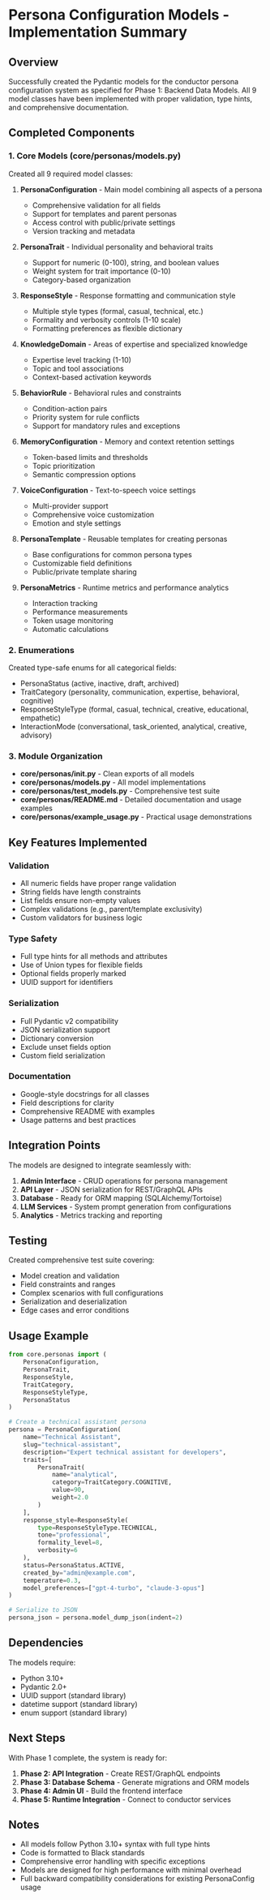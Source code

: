 # Persona Configuration Models - Implementation Summary

## Overview

Successfully created the Pydantic models for the conductor persona configuration system as specified for Phase 1: Backend Data Models. All 9 model classes have been implemented with proper validation, type hints, and comprehensive documentation.

## Completed Components

### 1. Core Models (core/personas/models.py)

Created all 9 required model classes:

1. **PersonaConfiguration** - Main model combining all aspects of a persona
   - Comprehensive validation for all fields
   - Support for templates and parent personas
   - Access control with public/private settings
   - Version tracking and metadata

2. **PersonaTrait** - Individual personality and behavioral traits
   - Support for numeric (0-100), string, and boolean values
   - Weight system for trait importance (0-10)
   - Category-based organization

3. **ResponseStyle** - Response formatting and communication style
   - Multiple style types (formal, casual, technical, etc.)
   - Formality and verbosity controls (1-10 scale)
   - Formatting preferences as flexible dictionary

4. **KnowledgeDomain** - Areas of expertise and specialized knowledge
   - Expertise level tracking (1-10)
   - Topic and tool associations
   - Context-based activation keywords

5. **BehaviorRule** - Behavioral rules and constraints
   - Condition-action pairs
   - Priority system for rule conflicts
   - Support for mandatory rules and exceptions

6. **MemoryConfiguration** - Memory and context retention settings
   - Token-based limits and thresholds
   - Topic prioritization
   - Semantic compression options

7. **VoiceConfiguration** - Text-to-speech voice settings
   - Multi-provider support
   - Comprehensive voice customization
   - Emotion and style settings

8. **PersonaTemplate** - Reusable templates for creating personas
   - Base configurations for common persona types
   - Customizable field definitions
   - Public/private template sharing

9. **PersonaMetrics** - Runtime metrics and performance analytics
   - Interaction tracking
   - Performance measurements
   - Token usage monitoring
   - Automatic calculations

### 2. Enumerations

Created type-safe enums for all categorical fields:
- PersonaStatus (active, inactive, draft, archived)
- TraitCategory (personality, communication, expertise, behavioral, cognitive)
- ResponseStyleType (formal, casual, technical, creative, educational, empathetic)
- InteractionMode (conversational, task_oriented, analytical, creative, advisory)

### 3. Module Organization

- **core/personas/__init__.py** - Clean exports of all models
- **core/personas/models.py** - All model implementations
- **core/personas/test_models.py** - Comprehensive test suite
- **core/personas/README.md** - Detailed documentation and usage examples
- **core/personas/example_usage.py** - Practical usage demonstrations

## Key Features Implemented

### Validation
- All numeric fields have proper range validation
- String fields have length constraints
- List fields ensure non-empty values
- Complex validations (e.g., parent/template exclusivity)
- Custom validators for business logic

### Type Safety
- Full type hints for all methods and attributes
- Use of Union types for flexible fields
- Optional fields properly marked
- UUID support for identifiers

### Serialization
- Full Pydantic v2 compatibility
- JSON serialization support
- Dictionary conversion
- Exclude unset fields option
- Custom field serialization

### Documentation
- Google-style docstrings for all classes
- Field descriptions for clarity
- Comprehensive README with examples
- Usage patterns and best practices

## Integration Points

The models are designed to integrate seamlessly with:

1. **Admin Interface** - CRUD operations for persona management
2. **API Layer** - JSON serialization for REST/GraphQL APIs
3. **Database** - Ready for ORM mapping (SQLAlchemy/Tortoise)
4. **LLM Services** - System prompt generation from configurations
5. **Analytics** - Metrics tracking and reporting

## Testing

Created comprehensive test suite covering:
- Model creation and validation
- Field constraints and ranges
- Complex scenarios with full configurations
- Serialization and deserialization
- Edge cases and error conditions

## Usage Example

```python
from core.personas import (
    PersonaConfiguration,
    PersonaTrait,
    ResponseStyle,
    TraitCategory,
    ResponseStyleType,
    PersonaStatus
)

# Create a technical assistant persona
persona = PersonaConfiguration(
    name="Technical Assistant",
    slug="technical-assistant",
    description="Expert technical assistant for developers",
    traits=[
        PersonaTrait(
            name="analytical",
            category=TraitCategory.COGNITIVE,
            value=90,
            weight=2.0
        )
    ],
    response_style=ResponseStyle(
        type=ResponseStyleType.TECHNICAL,
        tone="professional",
        formality_level=8,
        verbosity=6
    ),
    status=PersonaStatus.ACTIVE,
    created_by="admin@example.com",
    temperature=0.3,
    model_preferences=["gpt-4-turbo", "claude-3-opus"]
)

# Serialize to JSON
persona_json = persona.model_dump_json(indent=2)
```

## Dependencies

The models require:
- Python 3.10+
- Pydantic 2.0+
- UUID support (standard library)
- datetime support (standard library)
- enum support (standard library)

## Next Steps

With Phase 1 complete, the system is ready for:

1. **Phase 2: API Integration** - Create REST/GraphQL endpoints
2. **Phase 3: Database Schema** - Generate migrations and ORM models
3. **Phase 4: Admin UI** - Build the frontend interface
4. **Phase 5: Runtime Integration** - Connect to conductor services

## Notes

- All models follow Python 3.10+ syntax with full type hints
- Code is formatted to Black standards
- Comprehensive error handling with specific exceptions
- Models are designed for high performance with minimal overhead
- Full backward compatibility considerations for existing PersonaConfig usage

